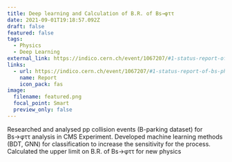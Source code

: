 ```yaml
---
title: Deep learning and Calculation of B.R. of Bs→φττ
date: 2021-09-01T19:18:57.092Z
draft: false
featured: false
tags:
  - Physics
  - Deep Learning
external_link: https://indico.cern.ch/event/1067207/#1-status-report-of-bs-phi-tau
links:
  - url: https://indico.cern.ch/event/1067207/#1-status-report-of-bs-phi-tau
    name: Report
    icon_pack: fas
image:
  filename: featured.png
  focal_point: Smart
  preview_only: false
---
```

Researched and analysed pp collision events (B-parking dataset) for Bs→φττ analysis in CMS Experiment. Developed machine learning methods (BDT, GNN) for classification to increase the sensitivity for the process. Calculated the upper limit on B.R. of Bs→φττ for new physics